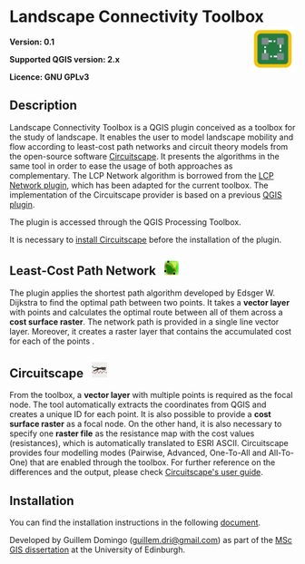 Landscape Connectivity Toolbox           <img src="./icons/mobility.png" width="80" height="80" align="right"/>
===================================================================

**Version: 0.1**

**Supported QGIS version: 2.x**

**Licence: GNU GPLv3**


Description
-------------

Landscape Connectivity Toolbox is a QGIS plugin conceived as a toolbox for the study of landscape. It enables the user to model landscape mobility and flow according to least-cost path networks and circuit theory models from the open-source software <a href="https://circuitscape.org/">Circuitscape</a>. It presents the algorithms in the same tool in order to ease the usage of both approaches as complementary. The LCP Network algorithm is borrowed from the <a href="https://github.com/xrubio/LCPNetwork/">LCP Network plugin</a>, which has been adapted for the current toolbox. The implementation of the Circuitscape provider is based on a previous <a href="https://github.com/alexbruy/processing-circuitscape/">QGIS plugin</a>.

The plugin is accessed through the QGIS Processing Toolbox.


It is necessary to <a href="https://circuitscape.org/downloads.html">install Circuitscape</a> before the installation of the plugin.

## Least-Cost Path Network <img src="./icons/lcp.png" width="25" height="25" hspace="10"/>

The plugin applies the shortest path algorithm developed by Edsger W. Dijkstra to find the optimal path between two points. It takes a **vector layer** with points and calculates the optimal route between all of them across a **cost surface raster**. The network path is provided in a single line vector layer. Moreover, it creates a raster layer that contains the accumulated cost for each of the points .

## Circuitscape <img src="./icons/circuitscape.png" width="27" height="27"  hspace="10"/>

From the toolbox, a **vector layer** with multiple points is required as the focal node. The tool automatically extracts the coordinates from QGIS and creates a unique ID for each point. It is also possible to provide a **cost surface raster** as a focal node. On the other hand, it is also necessary to specify one **raster file** as the resistance map with the cost values (resistances), which is automatically translated to ESRI ASCII.
Circuitscape provides four modelling modes (Pairwise, Advanced, One-To-All and All-To-One) that are enabled through the toolbox. For further reference on the differences and the output, please check <a href="https://circuitscape.org/circuitscape_4_0_user_guide.html">Circuitscape's user guide</a>.


Installation
--------------

You can find the installation instructions in the following <a href="https://www.academia.edu/37835758/How_to_install_the_QGIS_plugin_Landscape_Connectivity_Toolbox/">document</a>.






Developed by Guillem Domingo (guillem.dri@gmail.com) as part of the <a href="https://www.geos.ed.ac.uk/~mscgis/17-18/s1788539//">MSc GIS dissertation</a> at the University of Edinburgh.
